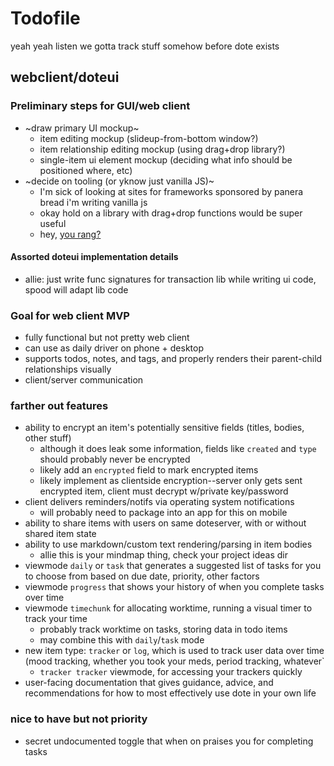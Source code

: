 # Todofile

yeah yeah listen we gotta track stuff somehow before dote exists

## webclient/doteui

### Preliminary steps for GUI/web client

- ~draw primary UI mockup~
    - item editing mockup (slideup-from-bottom window?)
    - item relationship editing mockup (using drag+drop library?)
    - single-item ui element mockup (deciding what info should be positioned where, etc)
- ~decide on tooling (or yknow just vanilla JS)~
    - I'm sick of looking at sites for frameworks sponsored by panera bread i'm writing vanilla js
    - okay hold on a library with drag+drop functions would be super useful
    - hey, [you rang?](https://interactjs.io/)

#### Assorted doteui implementation details

- allie: just write func signatures for transaction lib while writing ui code, spood will adapt lib code

### Goal for web client MVP

- fully functional but not pretty web client
- can use as daily driver on phone + desktop
- supports todos, notes, and tags, and properly renders their parent-child relationships visually
- client/server communication

### farther out features

- ability to encrypt an item's potentially sensitive fields (titles, bodies, other stuff)
    - although it does leak some information, fields like `created` and `type` should probably never be encrypted
    - likely add an `encrypted` field to mark encrypted items
    - likely implement as clientside encryption--server only gets sent encrypted item, client must decrypt w/private key/password
- client delivers reminders/notifs via operating system notifications
    - will probably need to package into an app for this on mobile
- ability to share items with users on same doteserver, with or without shared item state
- ability to use markdown/custom text rendering/parsing in item bodies
    - allie this is your mindmap thing, check your project ideas dir
- viewmode `daily` or `task` that generates a suggested list of tasks for you to choose from based on due date, priority, other factors
- viewmode `progress` that shows your history of when you complete tasks over time
- viewmode `timechunk` for allocating worktime, running a visual timer to track your time
    - probably track worktime on tasks, storing data in todo items
    - may combine this with `daily`/`task` mode
- new item type: `tracker` or `log`, which is used to track user data over time (mood tracking, whether you took your meds, period tracking, whatever`
    - `tracker tracker` viewmode, for accessing your trackers quickly
- user-facing documentation that gives guidance, advice, and recommendations for how to most effectively use dote in your own life

### nice to have but not priority

- secret undocumented toggle that when on praises you for completing tasks
